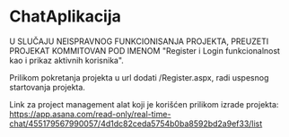 # ChatAplikacija

U SLUČAJU NEISPRAVNOG FUNKCIONISANJA PROJEKTA, PREUZETI PROJEKAT KOMMITOVAN POD IMENOM "Register i Login funkcionalnost kao i prikaz aktivnih korisnika".

Prilikom pokretanja projekta u url dodati /Register.aspx, radi uspesnog startovanja projekta.


Link za project management alat koji je korišćen prilikom izrade projekta:
https://app.asana.com/read-only/real-time-chat/455179567990057/4d1dc82ceda5754b0ba8592bd2a9ef33/list
